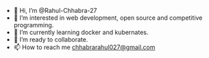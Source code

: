 - 👋 Hi, I’m @Rahul-Chhabra-27
- 👀 I’m interested in web development, open source and competitive programming.
- 🌱 I’m currently learning docker and kubernates.
- 💞️ I’m ready to collaborate. 
- 📫 How to reach me chhabrarahul027@gmail.com

<!---
Rahul-Chhabra-27/Rahul-Chhabra-27 is a ✨ special ✨ repository because its `README.md` (this file) appears on your GitHub profile.
You can click the Preview link to take a look at your changes.
--->
